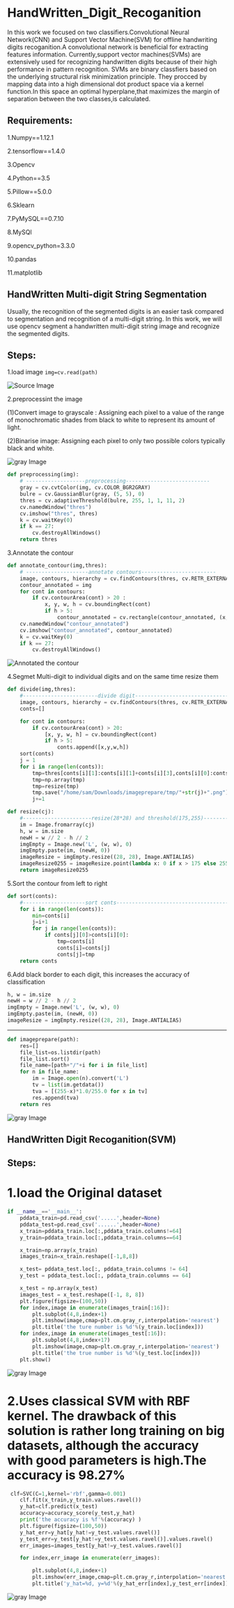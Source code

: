# HandWritten_Digit_Recoganition
In this work we focused on two classifiers.Convolutional Neural Network(CNN) and Support Vector Machine(SVM) for offline handwriting digits recoganition.A convolutional network is beneficial for extracting features information. Currently,support vector machines(SVMs) are extensively used for recognizing handwritten digits because of their high performance in pattern recognition. SVMs are binary classfiers based on the underlying structural risk minimization principle. They procced by mapping data into a high dimensional dot product space via a kernel function.In this space an optimal hyperplane,that maximizes the margin of separation between the two classes,is calculated.

## Requirements:
1.Numpy==1.12.1

2.tensorflow==1.4.0

3.Opencv

4.Python==3.5

5.Pillow==5.0.0

6.Sklearn

7.PyMySQL==0.7.10

8.MySQl

9.opencv_python=3.3.0

10.pandas

11.matplotlib


## HandWritten Multi-digit String Segmentation
Usually, the recognition of the segmented digits is an easier task compared to segmentation and recognition of a multi-digit string.  In this work, we will use opencv  segment a handwritten multi-digit string image and recognize the segmented digits.


## Steps:
1.load image
``img=cv.read(path)``

![Source Image](https://github.com/duanluyun/HandWritten_Digit_Recoganition/raw/master/Image/1.png)

2.preprocessint the image

(1)Convert image to grayscale :
Assigning each pixel to a value of the range of monochromatic shades from black to white to represent its amount of light.

(2)Binarise image:
Assigning each pixel to only two possible colors typically black and white.

![gray Image](https://github.com/duanluyun/HandWritten_Digit_Recoganition/raw/master/Image/2.png)

```python
def preprocessing(img):
    # -------------------preprocessing---------------------------
    gray = cv.cvtColor(img, cv.COLOR_BGR2GRAY)
    bulre = cv.GaussianBlur(gray, (5, 5), 0)
    thres = cv.adaptiveThreshold(bulre, 255, 1, 1, 11, 2)
    cv.namedWindow("thres")
    cv.imshow("thres", thres)
    k = cv.waitKey(0)
    if k == 27:
        cv.destroyAllWindows()
    return thres
```
3.Annotate the contour
```python
def annotate_contour(img,thres):
    # --------------------annotate contours------------------------
    image, contours, hierarchy = cv.findContours(thres, cv.RETR_EXTERNAL, cv.CHAIN_APPROX_SIMPLE)
    contour_annotated = img
    for cont in contours:
        if cv.contourArea(cont) > 20 :
            x, y, w, h = cv.boundingRect(cont)
            if h > 5:
                contour_annotated = cv.rectangle(contour_annotated, (x, y), (x + w, y + h), (0, 255, 0), 2)
    cv.namedWindow("contour_annotated")
    cv.imshow("contour_annotated", contour_annotated)
    k = cv.waitKey(0)
    if k == 27:
        cv.destroyAllWindows()
```

![Annotated the contour](https://github.com/duanluyun/HandWritten_Digit_Recoganition/raw/master/Image/3.png)


4.Segmet Multi-digit to individual digits and on the same time resize them
```python
def divide(img,thres):
    #------------------------divide digit----------------------------------------------------
    image, contours, hierarchy = cv.findContours(thres, cv.RETR_EXTERNAL, cv.CHAIN_APPROX_SIMPLE)
    conts=[]

    for cont in contours:
        if cv.contourArea(cont) > 20:
            [x, y, w, h] = cv.boundingRect(cont)
            if h > 5:
                conts.append([x,y,w,h])
    sort(conts)
    j = 1
    for i in range(len(conts)):
        tmp=thres[conts[i][1]:conts[i][1]+conts[i][3],conts[i][0]:conts[i][0]+conts[i][2]]
        tmp=np.array(tmp)
        tmp=resize(tmp)
        tmp.save("/home/sam/Downloads/imageprepare/tmp/"+str(j)+".png")
        j+=1

```

```python
def resize(cj):
    #----------------------resize(28*28) and threshold(175,255)-----------------------------
    im = Image.fromarray(cj)
    h, w = im.size
    newH = w // 2 - h // 2
    imgEmpty = Image.new('L', (w, w), 0)
    imgEmpty.paste(im, (newH, 0))
    imageResize = imgEmpty.resize((28, 28), Image.ANTIALIAS)
    imageResize0255 = imageResize.point(lambda x: 0 if x > 175 else 255)
    return imageResize0255

```

5.Sort the contour from left to right
```python
def sort(conts):
    #--------------------sort conts-------------------------------------
    for i in range(len(conts)):
        min=conts[i]
        j=i+1
        for j in range(len(conts)):
            if conts[j][0]>conts[i][0]:
                tmp=conts[i]
                conts[i]=conts[j]
                conts[j]=tmp
    return conts

```

6.Add black border to each digit, this increases the accuracy of classification
```python
h, w = im.size
newH = w // 2 - h // 2
imgEmpty = Image.new('L', (w, w), 0)
imgEmpty.paste(im, (newH, 0))
imageResize = imgEmpty.resize((28, 28), Image.ANTIALIAS)
```
---
```python
def imageprepare(path):
    res=[]
    file_list=os.listdir(path)
    file_list.sort()
    file_name=[path+"/"+i for i in file_list]
    for n in file_name:
        im = Image.open(n).convert('L')
        tv = list(im.getdata())
        tva = [(255-x)*1.0/255.0 for x in tv]
        res.append(tva)
    return res

```

![gray Image](https://github.com/duanluyun/HandWritten_Digit_Recoganition/raw/master/Image/7.png)

## HandWritten Digit Recoganition(SVM)

## Steps:

# 1.load the Original dataset
```python
if __name__=='__main__':
    pddata_train=pd.read_csv('.....',header=None)
    pddata_test=pd.read_csv('......',header=None)
    x_train=pddata_train.loc[:,pddata_train.columns!=64]
    y_train=pddata_train.loc[:,pddata_train.columns==64]

    x_train=np.array(x_train)
    images_train=x_train.reshape([-1,8,8])

    x_test= pddata_test.loc[:, pddata_train.columns != 64]
    y_test = pddata_test.loc[:, pddata_train.columns == 64]

    x_test = np.array(x_test)
    images_test = x_test.reshape([-1, 8, 8])
    plt.figure(figsize=(100,50))
    for index,image in enumerate(images_train[:16]):
        plt.subplot(4,8,index+1)
        plt.imshow(image,cmap=plt.cm.gray_r,interpolation='nearest')
        plt.title('the ture number is %d'%(y_train.loc[index]))
    for index,image in enumerate(images_test[:16]):
        plt.subplot(4,8,index+17)
        plt.imshow(image,cmap=plt.cm.gray_r,interpolation='nearest')
        plt.title('the true number is %d'%(y_test.loc[index]))
    plt.show()

```

![gray Image](https://github.com/duanluyun/HandWritten_Digit_Recoganition/raw/master/Image/5.png)

# 2.Uses classical SVM with RBF kernel. The drawback of this solution is rather long training on big datasets, although the accuracy with good parameters is high.The accuracy is 98.27%

```python
 clf=SVC(C=1,kernel='rbf',gamma=0.001)
    clf.fit(x_train,y_train.values.ravel())
    y_hat=clf.predict(x_test)
    accuracy=accuracy_score(y_test,y_hat)
    print('the accuracy is %f'%(accuracy) )
    plt.figure(figsize=(100,50))
    y_hat_err=y_hat[y_hat!=y_test.values.ravel()]
    y_test_err=y_test[y_hat!=y_test.values.ravel()].values.ravel()
    err_images=images_test[y_hat!=y_test.values.ravel()]

    for index,err_image in enumerate(err_images):

        plt.subplot(4,8,index+1)
        plt.imshow(err_image,cmap=plt.cm.gray_r,interpolation='nearest')
        plt.title('y_hat=%d, y=%d'%(y_hat_err[index],y_test_err[index]))


```

![gray Image](https://github.com/duanluyun/HandWritten_Digit_Recoganition/raw/master/Image/6.png)
